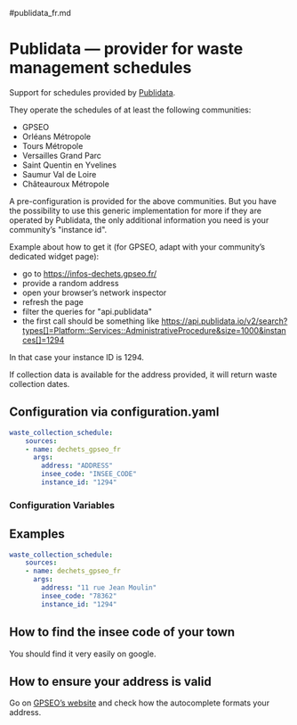 #publidata_fr.md
# Publidata — provider for waste management schedules

Support for schedules provided by [Publidata](https://www.publidata.io/fr/).

They operate the schedules of at least the following communities:

- GPSEO
- Orléans Métropole
- Tours Métropole
- Versailles Grand Parc
- Saint Quentin en Yvelines
- Saumur Val de Loire
- Châteauroux Métropole

A pre-configuration is provided for the above communities. But you have the possibility to
use this generic implementation for more if they are operated by Publidata, the only additional
information you need is your community’s "instance id".

Example about how to get it (for GPSEO, adapt with your community’s dedicated widget page):

- go to https://infos-dechets.gpseo.fr/
- provide a random address
- open your browser’s network inspector
- refresh the page
- filter the queries for "api.publidata"
- the first call should be something like https://api.publidata.io/v2/search?types[]=Platform::Services::AdministrativeProcedure&size=1000&instances[]=1294

In that case your instance ID is 1294.

If collection data is available for the address provided, it will return waste collection dates.

## Configuration via configuration.yaml

```yaml
waste_collection_schedule:
    sources:
    - name: dechets_gpseo_fr
      args:
        address: "ADDRESS"
        insee_code: "INSEE_CODE"
        instance_id: "1294"
```

### Configuration Variables

## Examples

```yaml
waste_collection_schedule:
    sources:
    - name: dechets_gpseo_fr
      args:
        address: "11 rue Jean Moulin"
        insee_code: "78362"
        instance_id: "1294"
```

## How to find the insee code of your town

You should find it very easily on google.

## How to ensure your address is valid

Go on [GPSEO’s website](https://dechets.gpseo.fr/) and check how the autocomplete formats your address.
